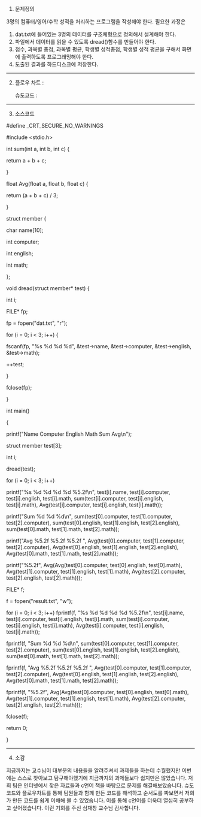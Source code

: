 1. 문제정의

3명의 컴퓨터/영어/수학 성적을 처리하는 프로그램을 작성해야 한다. 필요한 과정은 
  1) dat.txt에 들어있는 3명의 데이터를 구조체형으로 정의해서 설계해야 한다.
  2) 파일에서 데이터를 읽을 수 있도록 dread()함수를 만들어야 한다.
  3) 점수, 과목별 총점, 과목별 평균, 학생별 성적총점, 학생별 성적 평균을 구해서 화면에 출력하도록 프로그래밍해야 한다.
  4) 도출된 결과를 하드디스크에 저장한다.
--------------------------------------------------------------------------------------------------------

2. 플로우 차트 : 

   슈도코드 : 

--------------------------------------------------------------------------------------------------------

3. 소스코드

#define _CRT_SECURE_NO_WARNINGS

#include <stdio.h>

int sum(int a, int b, int c) {

return a + b + c;

}

float Avg(float a, float b, float c) {

return (a + b + c) / 3;

}

struct member {

char name[10];

int computer;

int english;

int math;

};

void dread(struct member* test) {

int i;

FILE* fp;

fp = fopen("dat.txt", "r");

for (i = 0; i < 3; i++) {

fscanf(fp, "%s %d %d %d", &test->name, &test->computer, &test->english, &test->math);

++test;

}

fclose(fp);

}

int main()

{

printf("Name Computer English Math Sum Avg\n");

struct member test[3];

int i;

dread(test);

for (i = 0; i < 3; i++)

printf("%s %d %d %d %d %5.2f\n", test[i].name, test[i].computer, test[i].english, test[i].math, sum(test[i].computer, test[i].english, test[i].math), Avg(test[i].computer, test[i].english, test[i].math));

printf("Sum %d %d %d\n", sum(test[0].computer, test[1].computer, test[2].computer), sum(test[0].english, test[1].english, test[2].english), sum(test[0].math, test[1].math, test[2].math));

printf("Avg %5.2f %5.2f %5.2f ", Avg(test[0].computer, test[1].computer, test[2].computer), Avg(test[0].english, test[1].english, test[2].english), Avg(test[0].math, test[1].math, test[2].math));

printf("%5.2f", Avg(Avg(test[0].computer, test[0].english, test[0].math), Avg(test[1].computer, test[1].english, test[1].math), Avg(test[2].computer, test[2].english, test[2].math)));

FILE* f;

f = fopen("result.txt", "w");

for (i = 0; i < 3; i++)
fprintf(f, "%s %d %d %d %d %5.2f\n", test[i].name, test[i].computer, test[i].english, test[i].math, sum(test[i].computer, test[i].english, test[i].math), Avg(test[i].computer, test[i].english, test[i].math));

fprintf(f, "Sum %d %d %d\n", sum(test[0].computer, test[1].computer, test[2].computer), sum(test[0].english, test[1].english, test[2].english), sum(test[0].math, test[1].math, test[2].math));

fprintf(f, "Avg %5.2f %5.2f %5.2f ", Avg(test[0].computer, test[1].computer, test[2].computer), Avg(test[0].english, test[1].english, test[2].english), Avg(test[0].math, test[1].math, test[2].math));

fprintf(f, "%5.2f", Avg(Avg(test[0].computer, test[0].english, test[0].math), Avg(test[1].computer, test[1].english, test[1].math), Avg(test[2].computer, test[2].english, test[2].math)));

fclose(f);

return 0;

}

------------------------------------------------------------------------------------------------------------------------

4. 소감

지금까지는 교수님이 대부분의 내용들을 알려주셔서 과제들을 하는데 수월했지만 이번에는 스스로 찾아보고 탐구해야했기에 지금까지의 과제들보다 쉽지만은 않았습니다. 저희 팀은 인터넷에서 찾은 자료들과 c언어 책을 바탕으로 문제를 해결해보았습니다. 슈도코드와 플로우차트를 통해 팀원들과 함께 만든 코드를 해석하고 순서도를 짜보면서 저희가 만든 코드를 쉽게 이해해 볼 수 있었습니다. 이를 통해 c언어를 더욱더 열심히 공부하고 싶어졌습니다. 이런 기회를 주신 심재창 교수님 감사합니다.


